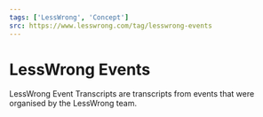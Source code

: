 ```yaml
---
tags: ['LessWrong', 'Concept']
src: https://www.lesswrong.com/tag/lesswrong-events
---
```


# LessWrong Events
LessWrong Event Transcripts are transcripts from events that were organised by the LessWrong team. 

